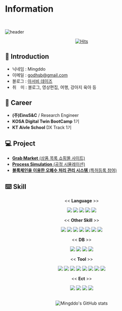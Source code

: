 <!--
**arominddo/arominddo** is a ✨ _special_ ✨ repository because its `README.md` (this file) appears on your GitHub profile.

Here are some ideas to get you started:

- 🔭 I’m currently working on ...
- 🌱 I’m currently learning ...
- 👯 I’m looking to collaborate on ...
- 🤔 I’m looking for help with ...
- 💬 Ask me about ...
- 📫 How to reach me: ...
- 😄 Pronouns: ...
- ⚡ Fun fact: ...
-->

# Information

<br/>

![header](https://capsule-render.vercel.app/api?type=waving&color=timeAuto&section=header&height=130&text=Hello+Mingddo&animation=blink&fontSize=80&fontAlignY=70&fontColor=f2f2f2&)




<center>

[![Hits](https://hits.seeyoufarm.com/api/count/incr/badge.svg?url=https%3A%2F%2Fgithub.com%2Farominddo&count_bg=%23353866&title_bg=%23555555&icon=twoo.svg&icon_color=%23E7E7E7&title=Wellcome+Mingddo&edge_flat=false)](https://hits.seeyoufarm.com)

</center>



## 🪪 Introduction
- 닉네임 : Mingddo
- 이메일 : [godhsb@gmail.com](godhsb@gmail.com)
- 블로그 : [아서비 데이즈](https://blog.naver.com/mingddomingddo)
- 취　미 : 블로그, 영상편집, 여행, 강아지 육아 등


## 📃 Career
- **(주)EinsS&C** / Research Engineer
- **KOSA Digital Twin BootCamp** 1기
- **KT Aivle School** DX Track 1기


## 💻 Project
- [**Grab Market** (상품 목록 쇼핑몰 사이트)](https://github.com/arominddo/Inflearn_full_stack_boot_camp)
- [**Process Simulation** (공정 시뮬레이션)]()
- [**블록체인을 이용한 오폐수 처리 관리 시스템** (특허등록 참여)](https://tb.kibo.or.kr/ktms/supplyTe/download.do?rbsIdx=110&idx=1020190012438&tag=2)   


## ⌨️ Skill
<!-- <a href="버튼을 눌렀을 때 이동할 링크" target="_blank"><img src="https://img.shields.io/badge/뱃지레이블-배경색?style=뱃지모양&logo=로고&logoColor=로고색상"/></a> -->

<center>

<<  **Language**  >>
<br/>

<img src="https://img.shields.io/badge/C++-00599C?style=flat&logo=cplusplus&logoColor=white" />
<img src="https://img.shields.io/badge/Python-3776AB?style=flat&logo=python&logoColor=white"/>
<img src="https://img.shields.io/badge/JavaScript-F7DF1E?style=flat&logo=javascript&logoColor=gray"/>
<img src="https://img.shields.io/badge/Java-F2C924?style=flat&logo=java&logoColor=white"/>
<img src="https://img.shields.io/badge/C%23-239120?style=flat&logo=csharp&logoColor=white"/>


<br/>

<< **Other Skill** >>
<br/>

<img src="https://img.shields.io/badge/React-61DAFB?style=flat&logo=react&logoColor=white" />
<img src="https://img.shields.io/badge/Node.js-339933?style=flat&logo=node.js&logoColor=white"/>
<img src="https://img.shields.io/badge/Sequelize-52B0E7?style=flat&logo=sequelize&logoColor=white"/>
<img src="https://img.shields.io/badge/SqlAlchemy-D0280B?style=flat&logo=sqlalchemy&logoColor=white"/>
<img src="https://img.shields.io/badge/TensorFlow-FF6F00?style=flat&logo=tensorflow&logoColor=white"/>
<img src="https://img.shields.io/badge/Pandas-150458?style=flat&logo=pandas&logoColor=white"/>
<img src="https://img.shields.io/badge/Unity-FFFFFF?style=flat&logo=unity&logoColor=black"/>


<br/>

<< **DB** >>
<br/>

<img src="https://img.shields.io/badge/PostgreSQL-4169E1?style=flat&logo=postgresql&logoColor=white"/>
<img src="https://img.shields.io/badge/MariaDB-003545?style=flat&logo=MariaDB&logoColor=white"/>
<img src="https://img.shields.io/badge/SQLite-003B57?style=flat&logo=sqlite&logoColor=white"/>
<img src="https://img.shields.io/badge/JSON-000000?style=flat&logo=json&logoColor=white"/>




<br/>

<< **Tool** >>
<br/>

<img src="https://img.shields.io/badge/Visual Studio-5C2D91?style=flat&logo=visualstudio&logoColor=white"/>
<img src="https://img.shields.io/badge/VS Code-007ACC?style=flat&logo=visualstudiocode&logoColor=white"/>
<img src="https://img.shields.io/badge/Jupyter-F37626?style=flat&logo=jupyter&logoColor=white"/>
<img src="https://img.shields.io/badge/Eclipse-2C2255?style=flat&logo=Eclipse&logoColor=white"/>
<img src="https://img.shields.io/badge/Docker-2496ED?style=flat&logo=docker&logoColor=white"/>
<img src="https://img.shields.io/badge/Git-F05032?style=flat&logo=git&logoColor=white"/>
<img src="https://img.shields.io/badge/GitHub-181717?style=flat&logo=GitHub&logoColor=white"/>
<img src="https://img.shields.io/badge/GitLab-FC6D26?style=flat&logo=GitLab&logoColor=white"/>


<br/>

<< **Ect** >>
<br/>

<img src="https://img.shields.io/badge/Power BI-F2C811?style=flat&logo=powerbi&logoColor=white"/>
<img src="https://img.shields.io/badge/Adobe XD-FF61F6?style=flat&logo=adobe xd&logoColor=white"/>
<img src="https://img.shields.io/badge/PowerPoint-B7472A?style=flat&logo=microsoftPowerPoint&logoColor=white"/>
<img src="https://img.shields.io/badge/Excel-217346?style=flat&logo=microsoftExcel&logoColor=white"/>



<!-- <img src="https://img.shields.io/badge/뱃지레이블-배경색?style=flat&logo=로고&logoColor=white"/> -->



<br/>
<br/>

![Mingddo's GitHub stats](https://github-readme-stats.vercel.app/api?username=arominddo&include_all_commits=true&show_icons=true&theme=radical&count_private=true)


</center>
